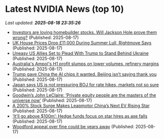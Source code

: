 # Latest NVIDIA News (top 10)
_Last updated: **2025-08-18 23:35:26**_

- [Investors are loving homebuilder stocks. Will Jackson Hole prove them wrong?](https://biztoc.com/x/dd5d183cba35f537) (Published: 2025-08-17)
- [UK House Prices Drop £11,000 During Summer Lull, Rightmove Says](https://biztoc.com/x/f3b8df2f14cc291a) (Published: 2025-08-17)
- [Uneasy US Allies Set to Plead With Trump to Stand Behind Ukraine](https://biztoc.com/x/5be111096ea7b9ce) (Published: 2025-08-17)
- [Australia's Ampol's H1 profit slumps on lower volumes, refinery margins](https://biztoc.com/x/45147cfaff31c538) (Published: 2025-08-17)
- [Trump gave China the AI chips it wanted. Beijing isn’t saying thank you](https://biztoc.com/x/f3a8379ce4ed5c06) (Published: 2025-08-17)
- [Japan says US is not pressuring BOJ for rate hikes, markets not so sure](https://biztoc.com/x/7598113491d19b83) (Published: 2025-08-17)
- [Goodwin’s John LeClaire: ‘Private equity people are the masters of the universe now’](https://biztoc.com/x/5de978ba80a83ebb) (Published: 2025-08-17)
- [A 200% Stock Surge Makes Leapmotor China’s Next EV Rising Star](https://biztoc.com/x/b32361910cc65910) (Published: 2025-08-17)
- [‘It’ll go above $100m’: Hedge funds focus on star hires as axe falls](https://biztoc.com/x/2ffa473b8d2a2d9a) (Published: 2025-08-17)
- [Woodford appeal over fine could be years away](https://biztoc.com/x/8fe82cff3128ff4a) (Published: 2025-08-17)

